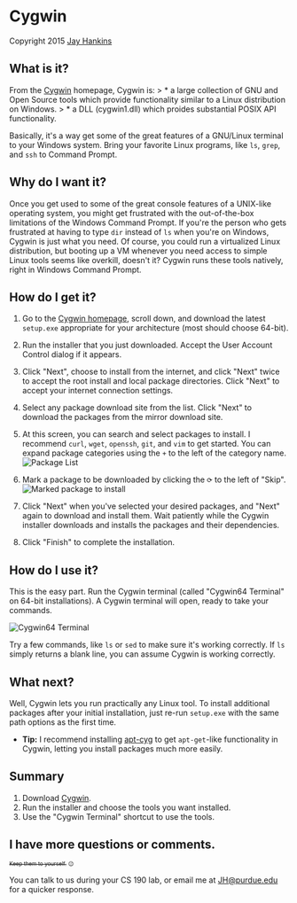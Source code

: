 Cygwin
======

Copyright 2015 [Jay Hankins](http://jayhankins.me)

What is it?
-----------

From the [Cygwin](http://cygwin.org) homepage, Cygwin is: > * a large collection of GNU and Open Source tools which provide functionality similar to a Linux distribution on Windows. > * a DLL (cygwin1.dll) which proides substantial POSIX API functionality.

Basically, it's a way get some of the great features of a GNU/Linux terminal to your Windows system. Bring your favorite Linux programs, like `ls`, `grep`, and `ssh` to Command Prompt.

Why do I want it?
-----------------

Once you get used to some of the great console features of a UNIX-like operating system, you might get frustrated with the out-of-the-box limitations of the Windows Command Prompt. If you're the person who gets frustrated at having to type `dir` instead of `ls` when you're on Windows, Cygwin is just what you need. Of course, you could run a virtualized Linux distribution, but booting up a VM whenever you need access to simple Linux tools seems like overkill, doesn't it? Cygwin runs these tools natively, right in Windows Command Prompt.

How do I get it?
----------------

1.	Go to the [Cygwin homepage](http://cygwin.org), scroll down, and download the latest `setup.exe` appropriate for your architecture (most should choose 64-bit).
2.	Run the installer that you just downloaded. Accept the User Account Control dialog if it appears.
3.	Click "Next", choose to install from the internet, and click "Next" twice to accept the root install and local package directories. Click "Next" to accept your internet connection settings.
4.	Select any package download site from the list. Click "Next" to download the packages from the mirror download site.
5.	At this screen, you can search and select packages to install. I recommend `curl`, `wget`, `openssh`, `git`, and `vim` to get started. You can expand package categories using the `+` to the left of the category name. ![Package List](https://raw.githubusercontent.com/jay-hankins/CSToolsCourse/master/tutorials/shells/cygwin_screenshots/Packages.PNG)

6.	Mark a package to be downloaded by clicking the `⟳` to the left of "Skip". ![Marked package to install](https://github.com/jay-hankins/CSToolsCourse/raw/master/tutorials/shells/cygwin_screenshots/search_openssh.PNG)

7.	Click "Next" when you've selected your desired packages, and "Next" again to download and install them. Wait patiently while the Cygwin installer downloads and installs the packages and their dependencies.

8.	Click "Finish" to complete the installation.

How do I use it?
----------------

This is the easy part. Run the Cygwin terminal (called "Cygwin64 Terminal" on 64-bit installations). A Cygwin terminal will open, ready to take your commands.

![Cygwin64 Terminal](https://github.com/jay-hankins/CSToolsCourse/raw/master/tutorials/shells/cygwin_screenshots/successful_installation.PNG)

Try a few commands, like `ls` or `sed` to make sure it's working correctly. If `ls` simply returns a blank line, you can assume Cygwin is working correctly.

What next?
----------

Well, Cygwin lets you run practically any Linux tool. To install additional packages after your initial installation, just re-run `setup.exe` with the same path options as the first time.

-	**Tip:** I recommend installing [apt-cyg](https://github.com/transcode-open/apt-cyg) to get `apt-get`-like functionality in Cygwin, letting you install packages much more easily.

Summary
-------

1.	Download [Cygwin](http://cygwin.org).
2.	Run the installer and choose the tools you want installed.
3.	Use the "Cygwin Terminal" shortcut to use the tools.

I have more questions or comments.
----------------------------------

<sup><sub>~~Keep them to yourself.~~ :wink:</sub></sup>

You can talk to us during your CS 190 lab, or email me at [JH@purdue.edu](mailto:JH@purdue.edu) for a quicker response.
